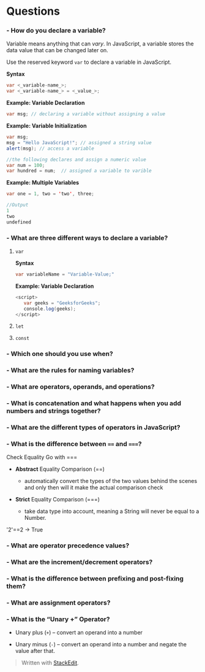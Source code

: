 # Questions
### **-    How do you declare a variable?**

Variable means anything that can *vary*. 
In JavaScript, a variable stores the data value that can be changed later on.

Use the reserved keyword `var` to declare a variable in JavaScript.

**Syntax**
   
 ``` java
 var <_variable-name_>;
 var <_variable-name_> = <_value_>;
```

   **Example: Variable Declaration**
   ```java
var msg; // declaring a variable without assigning a value
```

**Example: Variable Initialization**
```java
var msg; 
msg = "Hello JavaScript!"; // assigned a string value
alert(msg); // access a variable

//the following declares and assign a numeric value
var num = 100; 
var hundred = num;  // assigned a variable to varible
```
**Example: Multiple Variables**

```java
var one = 1, two = 'two', three;

//Output
1
two
undefined
```

### **-   What are three different ways to declare a variable?**
1. ```var```
	
	**Syntax**
	   
	 ``` java
	 var variableName = "Variable-Value;"
	```

	**Example: Variable Declaration**
	
	 ```java
	<script>
	    var geeks = "GeeksforGeeks";
	    console.log(geeks);
	</script>
	```

3. ```let```
4. ```const```

### **-   Which one should you use when?**


### **-   What are the rules for naming variables?**


### **-   What are operators, operands, and operations?**


### **-   What is concatenation and what happens when you add numbers and strings together?**


### **-   What are the different types of operators in JavaScript?**
### **-   What is the difference between  `==`  and  `===`?**

Check Equality
Go with ===

- **Abstract** Equality Comparison (==) 
	- automatically convert the types of the two values behind the scenes and only then will it make the actual comparison check

- **Strict** Equality Comparison (===)
	 - take data type into account, meaning a String will never be equal to a Number.

'2'==2 -> True


### **-   What are operator precedence values?**
### **-   What are the increment/decrement operators?**
### **-   What is the difference between prefixing and post-fixing them?**
### **-   What are assignment operators?**
### **-   What is the “Unary +” Operator?**
-   Unary plus (`+`) – convert an operand into a number

-   Unary minus (`-`) – convert an operand into a number and negate the value after that.


> Written with [StackEdit](https://stackedit.io/).
<!--stackedit_data:
eyJoaXN0b3J5IjpbMjY2MTkzNjc2XX0=
-->